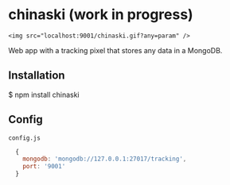 chinaski (work in progress)
========

```<img src="localhost:9001/chinaski.gif?any=param" />```

Web app with a tracking pixel that stores any data in a MongoDB.

## Installation
  $ npm install chinaski

## Config
```config.js```

```js
  {
    mongodb: 'mongodb://127.0.0.1:27017/tracking',
    port: '9001'
  }
```

